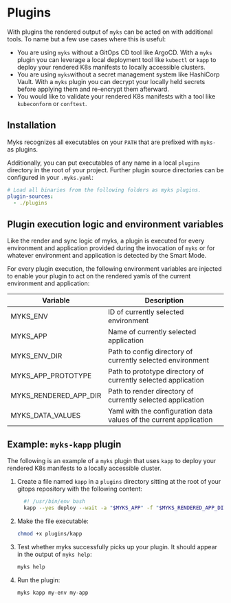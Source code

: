 # Plugins

With plugins the rendered output of `myks` can be acted on with additional tools. To name but a few use cases where this is useful: 

- You are using `myks` without a GitOps CD tool like ArgoCD. With a `myks` plugin you can leverage a local deployment tool like `kubectl` or `kapp` to deploy your rendered K8s manifests to locally accessible clusters.
- You are using `myks`without a secret management system like HashiCorp Vault. With a `myks` plugin you can decrypt your locally held secrets before applying them and re-encrypt them afterward.
- You would like to validate your rendered K8s manifests with a tool like `kubeconform` or `conftest`.

## Installation

Myks recognizes all executables on your `PATH` that are prefixed with `myks-` as plugins. 

Additionally, you can put executables of any name in a local `plugins` directory in the root of your project. Further plugin source directories can be configured in your `.myks.yaml`:

```yaml
# Load all binaries from the following folders as myks plugins.
plugin-sources:
  - ./plugins
```

## Plugin execution logic and environment variables

Like the render and sync logic of myks, a plugin is executed for every environment and application provided during the invocation of `myks` or for whatever environment and application is detected by the Smart Mode.

For every plugin execution, the following environment variables are injected to enable your plugin to act on the rendered yamls of the current environment and application:

| Variable              | Description                                                        |
|-----------------------|--------------------------------------------------------------------|
| MYKS_ENV              | ID of currently selected environment                               |
| MYKS_APP              | Name of currently selected application                             |
| MYKS_ENV_DIR          | Path to config directory of currently selected environment         |
| MYKS_APP_PROTOTYPE    | Path to prototype directory of currently selected application      |
| MYKS_RENDERED_APP_DIR | Path to render directory of currently selected application         |
| MYKS_DATA_VALUES      | Yaml with the configuration data values of the current application |

## Example: `myks-kapp` plugin

The following is an example of a `myks` plugin that uses `kapp` to deploy your rendered K8s manifests to a locally accessible cluster. 

1. Create a file named `kapp` in a `plugins` directory sitting at the root of your gitops repository with the following content:

    ```bash
      #! /usr/bin/env bash
      kapp --yes deploy --wait -a "$MYKS_APP" -f "$MYKS_RENDERED_APP_DIR"
    ```
1. Make the file executable:

    ```bash
    chmod +x plugins/kapp
    ```
1. Test whether myks successfully picks up your plugin. It should appear in the output of `myks help`:

    ```bash
    myks help
    ```
1. Run the plugin:

    ```bash
    myks kapp my-env my-app
    ```
